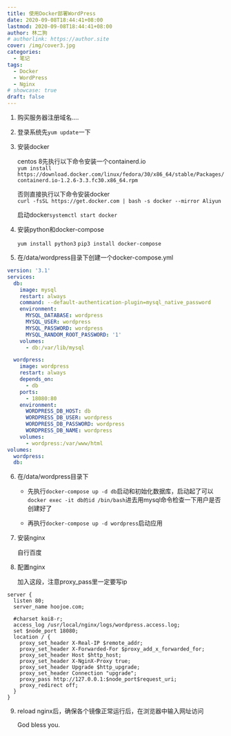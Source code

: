 ```yaml
---
title: 使用Docker部署WordPress
date: 2020-09-08T18:44:41+08:00
lastmod: 2020-09-08T18:44:41+08:00
author: 林二狗
# authorlink: https://author.site
cover: /img/cover3.jpg
categories:
  - 笔记
tags:
  - Docker
  - WordPress
  - Nginx
# showcase: true
draft: false
---
```


1. 购买服务器注册域名....
   
2. 登录系统先`yum update`一下
   
3. 安装docker
   
   centos 8先执行以下命令安装一个containerd.io  
   `yum install https://download.docker.com/linux/fedora/30/x86_64/stable/Packages/containerd.io-1.2.6-3.3.fc30.x86_64.rpm`

   否则直接执行以下命令安装docker  
   `curl -fsSL https://get.docker.com | bash -s docker --mirror Aliyun`

   启动docker`systemctl start docker`

4. 安装python和docker-compose
   
   `yum install python3`
   `pip3 install docker-compose`

5. 在/data/wordpress目录下创建一个docker-compose.yml
   
```yml
version: '3.1'
services:
  db:
    image: mysql
    restart: always
    command: --default-authentication-plugin=mysql_native_password
    environment:
      MYSQL_DATABASE: wordpress
      MYSQL_USER: wordpress
      MYSQL_PASSWORD: wordpress
      MYSQL_RANDOM_ROOT_PASSWORD: '1'
    volumes:
      - db:/var/lib/mysql

  wordpress:
    image: wordpress
    restart: always
    depends_on:
      - db
    ports:
      - 18080:80
    environment:
      WORDPRESS_DB_HOST: db
      WORDPRESS_DB_USER: wordpress
      WORDPRESS_DB_PASSWORD: wordpress
      WORDPRESS_DB_NAME: wordpress
    volumes:
      - wordpress:/var/www/html
volumes:
  wordpress:
  db:

```

6. 在/data/wordpress目录下
   
   * 先执行`docker-compose up -d db`启动和初始化数据库，启动起了可以`docker exec -it db的id /bin/bash`进去用mysql命令检查一下用户是否创建好了  
  
   * 再执行`docker-compose up -d wordpress`启动应用
   
7. 安装nginx
   
   自行百度

8. 配置nginx
   
   加入这段，注意proxy_pass里一定要写ip
```nginx
server {
  listen 80;
  server_name hoojoe.com;

  #charset koi8-r;
  access_log /usr/local/nginx/logs/wordpress.access.log;
  set $node_port 18080;
  location / {
    proxy_set_header X-Real-IP $remote_addr;
    proxy_set_header X-Forwarded-For $proxy_add_x_forwarded_for;
    proxy_set_header Host $http_host;
    proxy_set_header X-NginX-Proxy true;
    proxy_set_header Upgrade $http_upgrade;
    proxy_set_header Connection "upgrade";
    proxy_pass http://127.0.0.1:$node_port$request_uri;
    proxy_redirect off;
  }
}
```
9. reload nginx后，确保各个镜像正常运行后，在浏览器中输入网址访问
  
   God bless you.
